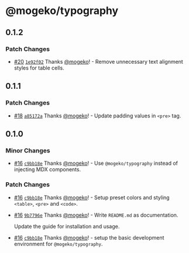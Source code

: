 # @mogeko/typography

## 0.1.2

### Patch Changes

- [#20](https://github.com/mogeko/mogeko/pull/20) [`1e92f02`](https://github.com/mogeko/mogeko/commit/1e92f02ced9a57c8bd2567654ba7aef2053fa99e) Thanks [@mogeko](https://github.com/mogeko)! - Remove unnecessary text alignment styles for table cells.

## 0.1.1

### Patch Changes

- [#18](https://github.com/mogeko/mogeko/pull/18) [`a85172a`](https://github.com/mogeko/mogeko/commit/a85172a9511cc4c11de7c0ebb0232f6748c875a0) Thanks [@mogeko](https://github.com/mogeko)! - Update padding values in `<pre>` tag.

## 0.1.0

### Minor Changes

- [#16](https://github.com/mogeko/mogeko/pull/16) [`c9bb18e`](https://github.com/mogeko/mogeko/commit/c9bb18eb3ec4a5c2cc6a0372756d79671d5e0de5) Thanks [@mogeko](https://github.com/mogeko)! - Use `@mogeko/typography` instead of injecting MDX components.

### Patch Changes

- [#16](https://github.com/mogeko/mogeko/pull/16) [`c9bb18e`](https://github.com/mogeko/mogeko/commit/c9bb18eb3ec4a5c2cc6a0372756d79671d5e0de5) Thanks [@mogeko](https://github.com/mogeko)! - Setup preset colors and styling `<table>`, `<pre>` and `<code>`.

- [#16](https://github.com/mogeko/mogeko/pull/16) [`9b7796e`](https://github.com/mogeko/mogeko/commit/9b7796e5339ebd910fd84f29ce250416ff6cb82f) Thanks [@mogeko](https://github.com/mogeko)! - Write `README.md` as documentation.

  Update the guide for installation and usage.

- [#16](https://github.com/mogeko/mogeko/pull/16) [`c9bb18e`](https://github.com/mogeko/mogeko/commit/c9bb18eb3ec4a5c2cc6a0372756d79671d5e0de5) Thanks [@mogeko](https://github.com/mogeko)! - setup the basic development environment for `@mogeko/typography`.
